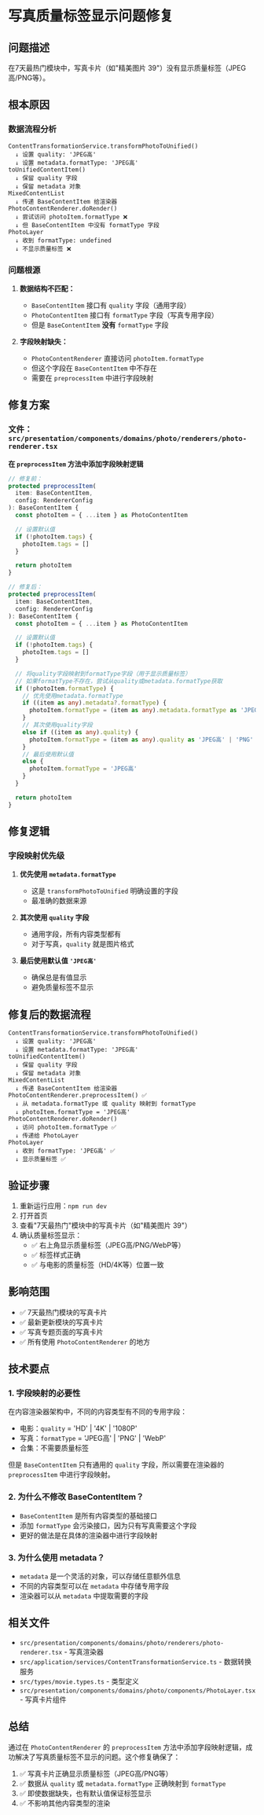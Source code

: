 # 写真质量标签显示问题修复

## 问题描述
在7天最热门模块中，写真卡片（如"精美图片 39"）没有显示质量标签（JPEG高/PNG等）。

## 根本原因

### 数据流程分析
```
ContentTransformationService.transformPhotoToUnified()
  ↓ 设置 quality: 'JPEG高'
  ↓ 设置 metadata.formatType: 'JPEG高'
toUnifiedContentItem()
  ↓ 保留 quality 字段
  ↓ 保留 metadata 对象
MixedContentList
  ↓ 传递 BaseContentItem 给渲染器
PhotoContentRenderer.doRender()
  ↓ 尝试访问 photoItem.formatType ❌
  ↓ 但 BaseContentItem 中没有 formatType 字段
PhotoLayer
  ↓ 收到 formatType: undefined
  ↓ 不显示质量标签 ❌
```

### 问题根源
1. **数据结构不匹配：**
   - `BaseContentItem` 接口有 `quality` 字段（通用字段）
   - `PhotoContentItem` 接口有 `formatType` 字段（写真专用字段）
   - 但是 `BaseContentItem` **没有** `formatType` 字段

2. **字段映射缺失：**
   - `PhotoContentRenderer` 直接访问 `photoItem.formatType`
   - 但这个字段在 `BaseContentItem` 中不存在
   - 需要在 `preprocessItem` 中进行字段映射

## 修复方案

### 文件：`src/presentation/components/domains/photo/renderers/photo-renderer.tsx`
**在 `preprocessItem` 方法中添加字段映射逻辑**

```typescript
// 修复前：
protected preprocessItem(
  item: BaseContentItem,
  config: RendererConfig
): BaseContentItem {
  const photoItem = { ...item } as PhotoContentItem

  // 设置默认值
  if (!photoItem.tags) {
    photoItem.tags = []
  }

  return photoItem
}

// 修复后：
protected preprocessItem(
  item: BaseContentItem,
  config: RendererConfig
): BaseContentItem {
  const photoItem = { ...item } as PhotoContentItem

  // 设置默认值
  if (!photoItem.tags) {
    photoItem.tags = []
  }

  // 将quality字段映射到formatType字段（用于显示质量标签）
  // 如果formatType不存在，尝试从quality或metadata.formatType获取
  if (!photoItem.formatType) {
    // 优先使用metadata.formatType
    if ((item as any).metadata?.formatType) {
      photoItem.formatType = (item as any).metadata.formatType as 'JPEG高' | 'PNG' | 'WebP' | 'GIF' | 'BMP'
    }
    // 其次使用quality字段
    else if ((item as any).quality) {
      photoItem.formatType = (item as any).quality as 'JPEG高' | 'PNG' | 'WebP' | 'GIF' | 'BMP'
    }
    // 最后使用默认值
    else {
      photoItem.formatType = 'JPEG高'
    }
  }

  return photoItem
}
```

## 修复逻辑

### 字段映射优先级
1. **优先使用 `metadata.formatType`**
   - 这是 `transformPhotoToUnified` 明确设置的字段
   - 最准确的数据来源

2. **其次使用 `quality` 字段**
   - 通用字段，所有内容类型都有
   - 对于写真，`quality` 就是图片格式

3. **最后使用默认值 `'JPEG高'`**
   - 确保总是有值显示
   - 避免质量标签不显示

## 修复后的数据流程

```
ContentTransformationService.transformPhotoToUnified()
  ↓ 设置 quality: 'JPEG高'
  ↓ 设置 metadata.formatType: 'JPEG高'
toUnifiedContentItem()
  ↓ 保留 quality 字段
  ↓ 保留 metadata 对象
MixedContentList
  ↓ 传递 BaseContentItem 给渲染器
PhotoContentRenderer.preprocessItem() ✅
  ↓ 从 metadata.formatType 或 quality 映射到 formatType
  ↓ photoItem.formatType = 'JPEG高'
PhotoContentRenderer.doRender()
  ↓ 访问 photoItem.formatType ✅
  ↓ 传递给 PhotoLayer
PhotoLayer
  ↓ 收到 formatType: 'JPEG高' ✅
  ↓ 显示质量标签 ✅
```

## 验证步骤
1. 重新运行应用：`npm run dev`
2. 打开首页
3. 查看"7天最热门"模块中的写真卡片（如"精美图片 39"）
4. 确认质量标签显示：
   - ✅ 右上角显示质量标签（JPEG高/PNG/WebP等）
   - ✅ 标签样式正确
   - ✅ 与电影的质量标签（HD/4K等）位置一致

## 影响范围
- ✅ 7天最热门模块的写真卡片
- ✅ 最新更新模块的写真卡片
- ✅ 写真专题页面的写真卡片
- ✅ 所有使用 `PhotoContentRenderer` 的地方

## 技术要点

### 1. 字段映射的必要性
在内容渲染器架构中，不同的内容类型有不同的专用字段：
- 电影：`quality` = 'HD' | '4K' | '1080P'
- 写真：`formatType` = 'JPEG高' | 'PNG' | 'WebP'
- 合集：不需要质量标签

但是 `BaseContentItem` 只有通用的 `quality` 字段，所以需要在渲染器的 `preprocessItem` 中进行字段映射。

### 2. 为什么不修改 BaseContentItem？
- `BaseContentItem` 是所有内容类型的基础接口
- 添加 `formatType` 会污染接口，因为只有写真需要这个字段
- 更好的做法是在具体的渲染器中进行字段映射

### 3. 为什么使用 metadata？
- `metadata` 是一个灵活的对象，可以存储任意额外信息
- 不同的内容类型可以在 `metadata` 中存储专用字段
- 渲染器可以从 `metadata` 中提取需要的字段

## 相关文件
- `src/presentation/components/domains/photo/renderers/photo-renderer.tsx` - 写真渲染器
- `src/application/services/ContentTransformationService.ts` - 数据转换服务
- `src/types/movie.types.ts` - 类型定义
- `src/presentation/components/domains/photo/components/PhotoLayer.tsx` - 写真卡片组件

## 总结
通过在 `PhotoContentRenderer` 的 `preprocessItem` 方法中添加字段映射逻辑，成功解决了写真质量标签不显示的问题。这个修复确保了：
1. ✅ 写真卡片正确显示质量标签（JPEG高/PNG等）
2. ✅ 数据从 `quality` 或 `metadata.formatType` 正确映射到 `formatType`
3. ✅ 即使数据缺失，也有默认值保证标签显示
4. ✅ 不影响其他内容类型的渲染
